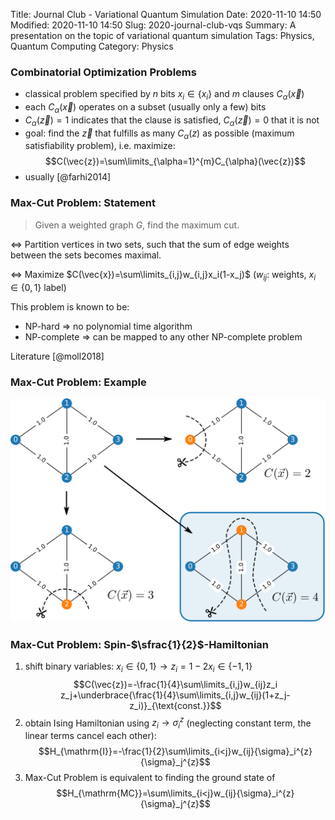 Title: Journal Club - Variational Quantum Simulation
Date: 2020-11-10 14:50
Modified: 2020-11-10 14:50
Slug: 2020-journal-club-vqs
Summary: A presentation on the topic of variational quantum simulation
Tags: Physics, Quantum Computing
Category: Physics


### Combinatorial Optimization Problems

* classical problem specified by $n$ bits $x_i\in\lbrace x_i \rbrace$ and $m$ clauses $C_{\alpha}(\vec{x})$
* each $C_{\alpha}(\vec{x})$ operates on a subset (usually only a few) bits
* $C_{\alpha}(\vec{z})=1$ indicates that the clause is satisfied, $C_{\alpha}(\vec{z})=0$ that it is not
* goal: find the $\vec{z}$ that fulfills as many $C_{\alpha}(z)$ as possible (maximum satisfiability problem), i.e. maximize:
  $$C(\vec{z})=\sum\limits_{\alpha=1}^{m}C_{\alpha}(\vec{z})$$
* usually [@farhi2014]


### Max-Cut Problem: Statement

> Given a weighted graph $G$, find the maximum cut.

$\Leftrightarrow$ Partition vertices in two sets, such that the sum of edge
weights between the sets becomes maximal.

$\Leftrightarrow$ Maximize $C(\vec{x})=\sum\limits_{i,j}w_{i,j}x_i(1-x_j)$
($w_{i j}$: weights, $x_i\in\lbrace 0,1\rbrace$ label)

This problem is known to be:

* NP-hard $\Rightarrow$ no polynomial time algorithm
* NP-complete $\Rightarrow$ can be mapped to any other NP-complete problem

Literature [@moll2018]


### Max-Cut Problem: Example

![Graph](graph.svg)

### Max-Cut Problem: Spin-$\sfrac{1}{2}$-Hamiltonian

1. shift binary variables: $x_i\in\lbrace 0,1\rbrace \to z_i=1-2x_i\in\lbrace -1,1\rbrace$
   $$C(\vec{z})=-\frac{1}{4}\sum\limits_{i,j}w_{ij}z_i z_j+\underbrace{\frac{1}{4}\sum\limits_{i,j}w_{ij}(1+z_j-z_i)}_{\text{const.}}$$
2. obtain Ising Hamiltonian using $z_i\to {\sigma}_i^{z}$ (neglecting constant term, the linear terms cancel each other):
   $$H_{\mathrm{I}}=-\frac{1}{2}\sum\limits_{i<j}w_{ij}{\sigma}_i^{z}{\sigma}_j^{z}$$
3. Max-Cut Problem is equivalent to finding the ground state of
   $$H_{\mathrm{MC}}=\sum\limits_{i<j}w_{ij}{\sigma}_i^{z}{\sigma}_j^{z}$$
